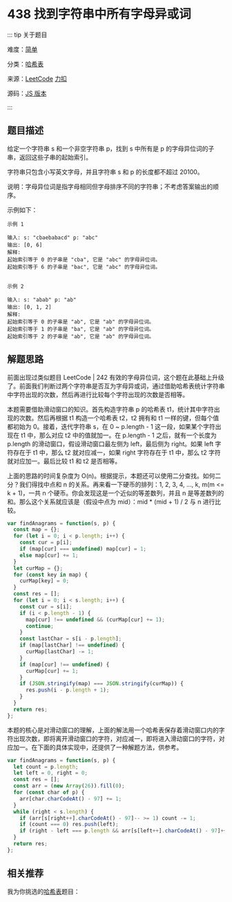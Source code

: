# 438 找到字符串中所有字母异或词

::: tip 关于题目

难度：[简单](/solution/easy/)

分类：[哈希表](/art/hash.html)

来源：[LeetCode](https://leetcode.com/problems/find-all-anagrams-in-a-string/)  [力扣](https://leetcode-cn.com/problems/find-all-anagrams-in-a-string/)

源码：[JS 版本](https://github.com/swpuLeo/cattle/blob/master/src/easy/FindAllAnagramsInAString.js)

:::



## 题目描述

给定一个字符串 s 和一个非空字符串 p，找到 s 中所有是 p 的字母异位词的子串，返回这些子串的起始索引。

字符串只包含小写英文字母，并且字符串 s 和 p 的长度都不超过 20100。

说明：字母异位词是指字母相同但字母排序不同的字符串；不考虑答案输出的顺序。

示例如下：

```
示例 1

输入: s: "cbaebabacd" p: "abc"
输出: [0, 6]
解释:
起始索引等于 0 的子串是 "cba", 它是 "abc" 的字母异位词。
起始索引等于 6 的子串是 "bac", 它是 "abc" 的字母异位词。


示例 2

输入: s: "abab" p: "ab"
输出: [0, 1, 2]
解释:
起始索引等于 0 的子串是 "ab", 它是 "ab" 的字母异位词。
起始索引等于 1 的子串是 "ba", 它是 "ab" 的字母异位词。
起始索引等于 2 的子串是 "ab", 它是 "ab" 的字母异位词。
```



## 解题思路

前面出现过类似题目 LeetCode | 242 有效的字母异位词，这个题在此基础上升级了。前面我们判断过两个字符串是否互为字母异或词，通过借助哈希表统计字符串中字符出现的次数，然后再进行比较每个字符出现的次数是否相等。

本题需要借助滑动窗口的知识。首先构造字符串 p 的哈希表 t1，统计其中字符出现的次数。然后再根据 t1 构造一个哈希表 t2，t2 拥有和 t1 一样的键，但每个值都初始为 0。接着，迭代字符串 s，在 0 ~ p.length - 1 这一段，如果某个字符出现在 t1 中，那么对应 t2 中的值就加一。在 p.length - 1 之后，就有一个长度为 p.length 的滑动窗口，假设滑动窗口最左侧为 left，最后侧为 right。如果 left 字符存在于 t1 中，那么 t2 就对应减一，如果 right 字符存在于 t1 中，那么 t2 字符就对应加一。最后比较 t1 和 t2 是否相等。

上面的思路的时间复杂度为 O(n)。根据提示，本题还可以使用二分查找。如何二分？我们得找中点和 n 的关系。再来看一下硬币的排列：1, 2, 3, 4, ..., k, m(m <= k + 1)，一共 n 个硬币。你会发现这是一个近似的等差数列，并且 n 是等差数列的和。那么这个关系就应该是（假设中点为 mid）：mid * (mid + 1) / 2 与 n 进行比较。

```js
var findAnagrams = function(s, p) {
  const map = {};
  for (let i = 0; i < p.length; i++) {
    const cur = p[i];
    if (map[cur] === undefined) map[cur] = 1;
    else map[cur] += 1;
  }
  let curMap = {};
  for (const key in map) {
    curMap[key] = 0;
  }
  const res = [];
  for (let i = 0; i < s.length; i++) {
    const cur = s[i];
    if (i < p.length - 1) {
      map[cur] !== undefined && (curMap[cur] += 1);
      continue;
    }
    const lastChar = s[i - p.length];
    if (map[lastChar] !== undefined) {
      curMap[lastChar] -= 1;
    }
    if (map[cur] !== undefined) {
      curMap[cur] += 1;
    }
    if (JSON.stringify(map) === JSON.stringify(curMap)) {
      res.push(i - p.length + 1);
    }
  }
  return res;
};
```

本题的核心是对滑动窗口的理解，上面的解法用一个哈希表保存着滑动窗口内的字符出现次数，即将离开滑动窗口的字符，对应减一，即将进入滑动窗口的字符，对应加一。在下面的具体实现中，还提供了一种解题方法，供参考。

```js
var findAnagrams = function(s, p) {
  let count = p.length;
  let left = 0, right = 0;
  const res = [];
  const arr = (new Array(26)).fill(0);
  for (const char of p) {
    arr[char.charCodeAt() - 97] += 1;
  }
  while (right < s.length) {
    if (arr[s[right++].charCodeAt() - 97]-- >= 1) count -= 1;
    if (count === 0) res.push(left);
    if (right - left === p.length && arr[s[left++].charCodeAt() - 97]++ >= 0) count += 1;
  }
  return res;
};
```



## 相关推荐

我为你挑选的[哈希表](/art/hash.html)题目：
